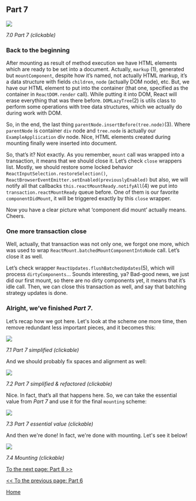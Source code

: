 ## Part 7

[![](https://rawgit.com/Bogdan-Lyashenko/Under-the-hood-ReactJS/master/stack/images/7/part-7.svg)](https://rawgit.com/Bogdan-Lyashenko/Under-the-hood-ReactJS/master/stack/images/7/part-7.svg)

<em>7.0 Part 7 (clickable)</em>

### Back to the beginning

After mounting as result of method execution we have HTML elements which are ready to be set into a document. Actually, `markup` (1), generated but `mountComponent`, despite how it’s named, not actually HTML markup, it’s a data structure with fields `children`, `node` (actually DOM node), etc. But, we have our HTML element to put into the container (that one, specified as the container in `ReactDOM.render` call). While putting it into DOM, React will erase everything that was there before. `DOMLazyTree`(2) is utils class to perform some operations with tree data structures, which we actually do during work with DOM.

So, in the end, the last thing `parentNode.insertBefore(tree.node)`(3). Where `parentNode` is container `div` node and `tree.node` is actually our `ExampleAppliication` div node. Nice, HTML elements created during mounting finally were inserted into document.

So, that’s it? Not exactly. As you remember, `mount` call was wrapped into a transaction, it means that we should close it. Let’s check `close` wrappers list. Mostly, we should restore some locked behavior `ReactInputSelection.restoreSelection()`, `ReactBrowserEventEmitter.setEnabled(previouslyEnabled)` but also, we will notify all that callbacks `this.reactMountReady.notifyAll`(4) we put into `transaction.reactMountReady` queue before. One of them is our favorite `componentDidMount`, it will be triggered exactly by this `close` wrapper.

Now you have a clear picture what ‘component did mount’ actually means. Cheers.

### One more transaction close

Well, actually, that transaction was not only one, we forgot one more, which was used to wrap `ReactMount.batchedMountComponentIntoNode` call. Let’s close it as well.

Let’s check wrapper `ReactUpdates.flushBatchedUpdates`(5), which will process `dirtyComponents`... Sounds interesting, ya? Bad-good news, we just did our first mount, so there are no dirty components yet, it means that it’s idle call. Then, we can close this transaction as well, and say that batching strategy updates is done.

### Alright, we’ve finished *Part 7*.

Let’s recap how we got here. Let's look at the scheme one more time, then remove redundant less important pieces, and it becomes this:

[![](https://rawgit.com/Bogdan-Lyashenko/Under-the-hood-ReactJS/master/stack/images/7/part-7-A.svg)](https://rawgit.com/Bogdan-Lyashenko/Under-the-hood-ReactJS/master/stack/images/7/part-7-A.svg)

<em>7.1 Part 7 simplified (clickable)</em>

And we should probably fix spaces and alignment as well:

[![](https://rawgit.com/Bogdan-Lyashenko/Under-the-hood-ReactJS/master/stack/images/7/part-7-B.svg)](https://rawgit.com/Bogdan-Lyashenko/Under-the-hood-ReactJS/master/stack/images/7/part-7-B.svg)

<em>7.2 Part 7 simplified & refactored (clickable)</em>

Nice. In fact, that’s all that happens here. So, we can take the essential value from *Part 7* and use it for the final `mounting` scheme:

[![](https://rawgit.com/Bogdan-Lyashenko/Under-the-hood-ReactJS/master/stack/images/7/part-7-C.svg)](https://rawgit.com/Bogdan-Lyashenko/Under-the-hood-ReactJS/master/stack/images/7/part-7-C.svg)

<em>7.3 Part 7 essential value (clickable)</em>

And then we're done! In fact, we're done with mounting. Let's see it below!


[![](https://rawgit.com/Bogdan-Lyashenko/Under-the-hood-ReactJS/master/stack/images/7/mounting-parts-C.svg)](https://rawgit.com/Bogdan-Lyashenko/Under-the-hood-ReactJS/master/stack/images/7/mounting-parts-C.svg)

<em>7.4 Mounting (clickable)</em>

[To the next page: Part 8 >>](./Part-8.md)

[<< To the previous page: Part 6](./Part-6.md)


[Home](../../README.md)
